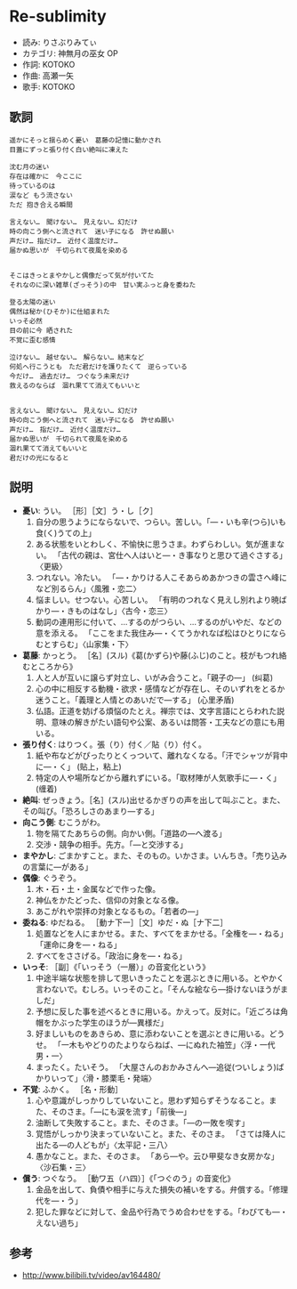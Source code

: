 Re-sublimity
=============

- 読み: りさぶりみてぃ
- カテゴリ: 神無月の巫女 OP
- 作詞: KOTOKO
- 作曲: 高瀬一矢
- 歌手: KOTOKO


歌詞
-----

    遥かにそっと揺らめく憂い　葛藤の記憶に動かされ
    目蓋にずっと張り付く白い絶叫に凍えた

    沈む月の迷い
    存在は確かに　今ここに
    待っているのは
    涙など もう流さない
    ただ 抱き合える瞬間

    言えない…　聞けない…　見えない… 幻だけ
    時の向こう側へと流されて　迷い子になる　許せぬ願い
    声だけ… 指だけ…　近付く温度だけ…
    届かぬ思いが　千切られて夜風を染める


    そこはきっとまやかしと偶像だって気が付いてた
    それなのに深い雑草(ざっそう)の中　甘い実ふっと身を委ねた

    登る太陽の迷い
    偶然は秘か(ひそか)に仕組まれた
    いっそ必然
    目の前に今 晒された
    不覚に歪む感情

    泣けない…　越せない…　解らない… 結末など
    何処へ行こうとも　ただ君だけを護りたくて　逆らっている
    今だけ…　過去だけ…　つぐなう未来だけ
    救えるのならば　涸れ果てて消えてもいいと


    言えない…　聞けない…　見えない… 幻だけ
    時の向こう側へと流されて　迷い子になる　許せぬ願い
    声だけ…　指だけ…　近付く温度だけ…
    届かぬ思いが　千切られて夜風を染める
    涸れ果てて消えてもいいと
    君だけの光になると


説明
-----

- **憂い**: うい。 ［形］［文］う・し［ク］
    1. 自分の思うようにならないで、つらい。苦しい。「―・いも辛(つら)いも食(く)うての上」
    2. ある状態をいとわしく、不愉快に思うさま。わずらわしい。気が進まない。 「古代の親は、宮仕へ人はいと―・き事なりと思ひて過ぐさする」〈更級〉
    3. つれない。冷たい。 「―・かりける人こそあらめあかつきの雲さへ峰になど別るらん」〈風雅・恋二〉
    4. 悩ましい。せつない。心苦しい。 「有明のつれなく見えし別れより暁ばかり―・きものはなし」〈古今・恋三〉
    5. 動詞の連用形に付いて、…するのがつらい、…するのがいやだ、などの意を添える。 「ここをまた我住み―・くてうかれなば松はひとりにならむとすらむ」〈山家集・下〉
- **葛藤**: かっとう。 ［名］(スル)《葛(かずら)や藤(ふじ)のこと。枝がもつれ絡むところから》
    1. 人と人が互いに譲らず対立し、いがみ合うこと。「親子の―」 (纠葛)
    2. 心の中に相反する動機・欲求・感情などが存在し、そのいずれをとるか迷うこと。「義理と人情とのあいだで―する」 (心里矛盾)
    3. 仏語。正道を妨げる煩悩のたとえ。禅宗では、文字言語にとらわれた説明、意味の解きがたい語句や公案、あるいは問答・工夫などの意にも用いる。
- **張り付く**: はりつく。張（り）付く／貼（り）付く。
    1. 紙や布などがぴったりとくっついて、離れなくなる。「汗でシャツが背中に―・く」 (贴上，粘上)
    2. 特定の人や場所などから離れずにいる。「取材陣が人気歌手に―・く」 (缠着)
- **絶叫**: ぜっきょう。［名］(スル)出せるかぎりの声を出して叫ぶこと。また、その叫び。「恐ろしさのあまり―する」
- **向こう側**: むこうがわ。
    1. 物を隔てたあちらの側。向かい側。「道路の―へ渡る」
    2. 交渉・競争の相手。先方。「―と交渉する」
- **まやかし**: ごまかすこと。また、そのもの。いかさま。いんちき。「売り込みの言葉に―がある」
- **偶像**: ぐうぞう。
    1. 木・石・土・金属などで作った像。
    2. 神仏をかたどった、信仰の対象となる像。
    3. あこがれや崇拝の対象となるもの。「若者の―」
- **委ねる**: ゆだねる。 ［動ナ下一］［文］ゆだ・ぬ［ナ下二］
    1. 処置などを人にまかせる。また、すべてをまかせる。「全権を―・ねる」「運命に身を―・ねる」
    2. すべてをささげる。「政治に身を―・ねる」
- **いっそ**: ［副］《「いっそう（一層）」の音変化という》
    1. 中途半端な状態を排して思いきったことを選ぶときに用いる。とやかく言わないで。むしろ。いっそのこと。「そんな絵なら―掛けないほうがましだ」
    2. 予想に反した事を述べるときに用いる。かえって。反対に。「近ごろは角帽をかぶった学生のほうが―異様だ」
    3. 好ましいものをあきらめ、意に添わないことを選ぶときに用いる。どうせ。 「一木もやどりのたよりならねば、―にぬれた袖笠」〈浮・一代男・一〉
    4. まったく。たいそう。 「大屋さんのおかみさんへ―追従(ついしょう)ばかりいって」〈滑・膝栗毛・発端〉
- **不覚**: ふかく。 ［名・形動］
    1. 心や意識がしっかりしていないこと。思わず知らずそうなること。また、そのさま。「―にも涙を流す」「前後―」
    2. 油断して失敗すること。また、そのさま。「―の一敗を喫す」
    3. 覚悟がしっかり決まっていないこと。また、そのさま。 「さては降人に出たる―の人どもが」〈太平記・三八〉
    4. 愚かなこと。また、そのさま。 「あら―や。云ひ甲斐なき女房かな」〈沙石集・三〉
- **償う**: つぐなう。 ［動ワ五（ハ四）］《「つぐのう」の音変化》
    1. 金品を出して、負債や相手に与えた損失の補いをする。弁償する。「修理代を―・う」
    2. 犯した罪などに対して、金品や行為でうめ合わせをする。「わびても―・えない過ち」


参考
-----

- <http://www.bilibili.tv/video/av164480/>
